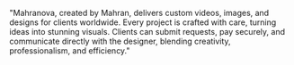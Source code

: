 "Mahranova, created by Mahran, delivers custom videos, images, and designs for clients worldwide. Every project is crafted with care, turning ideas into stunning visuals. Clients can submit requests, pay securely, and communicate directly with the designer, blending creativity, professionalism, and efficiency."
